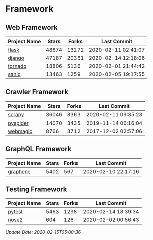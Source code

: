 # Framework

## Web Framework

| Project Name | Stars | Forks | Last Commit |
| ------------ | ----- | ----- | ----------- |
| [flask](https://github.com/pallets/flask) | 48874 | 13272 | 2020-02-11 02:41:07 |
| [django](https://github.com/django/django) | 47187 | 20361 | 2020-02-14 12:18:06 |
| [tornado](https://github.com/tornadoweb/tornado) | 18806 | 5136 | 2020-02-01 21:44:42 |
| [sanic](https://github.com/huge-success/sanic) | 13463 | 1259 | 2020-02-05 19:17:55 |

## Crawler Framework

| Project Name | Stars | Forks | Last Commit |
| ------------ | ----- | ----- | ----------- |
| [scrapy](https://github.com/scrapy/scrapy) | 36046 | 8363 | 2020-02-11 09:35:23 |
| [pyspider](https://github.com/binux/pyspider) | 14070 | 3435 | 2019-11-14 06:16:04 |
| [webmagic](https://github.com/code4craft/webmagic) | 8766 | 3712 | 2017-12-02 02:57:06 |

## GraphQL Framework

| Project Name | Stars | Forks | Last Commit |
| ------------ | ----- | ----- | ----------- |
| [graphene](https://github.com/graphql-python/graphene) | 5402 | 567 | 2020-02-10 22:17:16 |

## Testing Framework

| Project Name | Stars | Forks | Last Commit |
| ------------ | ----- | ----- | ----------- |
| [pytest](https://github.com/pytest-dev/pytest) | 5463 | 1298 | 2020-02-14 18:39:34 |
| [nose2](https://github.com/nose-devs/nose2) | 604 | 126 | 2020-02-02 00:56:43 |

*Update Date: 2020-02-15T05:00:36*